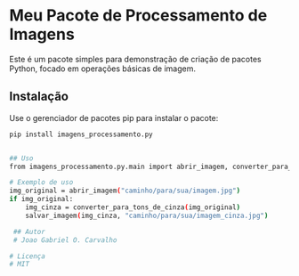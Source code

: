 # Meu Pacote de Processamento de Imagens

Este é um pacote simples para demonstração de criação de pacotes Python, focado em operações básicas de imagem.

## Instalação

Use o gerenciador de pacotes pip para instalar o pacote:

```bash
pip install imagens_processamento.py


## Uso
from imagens_processamento.py.main import abrir_imagem, converter_para_tons_de_cinza, salvar_imagem

# Exemplo de uso
img_original = abrir_imagem("caminho/para/sua/imagem.jpg")
if img_original:
    img_cinza = converter_para_tons_de_cinza(img_original)
    salvar_imagem(img_cinza, "caminho/para/sua/imagem_cinza.jpg")

 ## Autor
 # Joao Gabriel O. Carvalho   

# Licença
# MIT